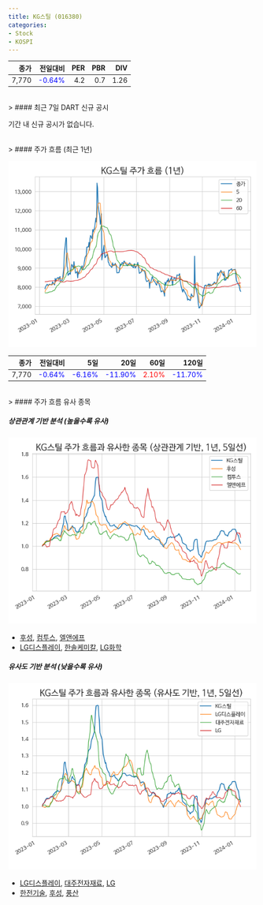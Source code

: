 ```yaml
---
title: KG스틸 (016380)
categories:
- Stock
- KOSPI
---
```


|종가|전일대비|PER|PBR|DIV|
|---:|-------:|--:|--:|--:|
|7,770|<span style="color: blue">-0.64%</span>|4.2|0.7|1.26|

<!-- more -->

<br>
> #### 최근 7일 DART 신규 공시

기간 내 신규 공시가 없습니다.

<br>
> #### 주가 흐름 (최근 1년)

![016380](/assets/images/stock/016380.png)

|종가|전일대비|5일|20일|60일|120일|
|---:|-------:|--:|---:|---:|----:|
|7,770|<span style="color: blue">-0.64%</span>|<span style="color: blue">-6.16%</span>|<span style="color: blue">-11.90%</span>|<span style="color: red">2.10%</span>|<span style="color: blue">-11.70%</span>|

<br>
> #### 주가 흐름 유사 종목

##### 상관관계 기반 분석 (높을수록 유사)
![016380](/assets/images/stock/016380_corr.png)
- [후성](/093370/), [컴투스](/078340/), [엘앤에프](/066970/)
- [LG디스플레이](/034220/), [한솔케미칼](/014680/), [LG화학](/051910/)

##### 유사도 기반 분석 (낮을수록 유사)
![016380](/assets/images/stock/016380_sim.png)
- [LG디스플레이](/034220/), [대주전자재료](/078600/), [LG](/003550/)
- [한전기술](/052690/), [후성](/093370/), [풍산](/103140/)